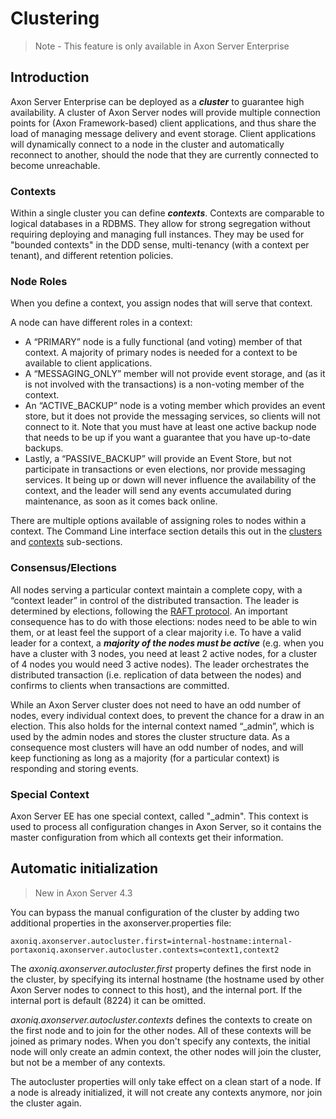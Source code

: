 # Clustering

> Note - This feature is only available in Axon Server Enterprise

## Introduction

Axon Server Enterprise can be deployed as a _**cluster**_ to guarantee high availability. A cluster of Axon Server nodes will provide multiple connection points for \(Axon Framework-based\) client applications, and thus share the load of managing message delivery and event storage. Client applications will dynamically connect to a node in the cluster and automatically reconnect to another, should the node that they are currently connected to become unreachable.‌

### Contexts

Within a single cluster you can define _**contexts**_. Contexts are comparable to logical databases in a RDBMS. They allow for strong segregation without requiring deploying and managing full instances. They may be used for "bounded contexts" in the DDD sense, multi-tenancy \(with a context per tenant\), and different retention policies.  

### Node Roles

When you define a context, you assign nodes that will serve that context. 

A node can have different roles in a context:

* A “PRIMARY” node is a fully functional \(and voting\) member of that context. A majority of primary nodes is needed for a context to be available to client applications.
* A “MESSAGING\_ONLY” member will not provide event storage, and \(as it is not involved with the transactions\) is a non-voting member of the context.
* An “ACTIVE\_BACKUP” node is a voting member which provides an event store, but it does not provide the messaging services, so clients will not connect to it. Note that you must have at least one active backup node that needs to be up if you want a guarantee that you have up-to-date backups.
* Lastly, a “PASSIVE\_BACKUP” will provide an Event Store, but not participate in transactions or even elections, nor provide messaging services. It being up or down will never influence the availability of the context, and the leader will send any events accumulated during maintenance, as soon as it comes back online.

There are multiple options available of assigning roles to nodes within a context. The Command Line interface section details this out in the [clusters](admin-configuration/command-line-interface.md#cluster-enterprise-edition-only) and [contexts](admin-configuration/command-line-interface.md#context-enterprise-edition-only) sub-sections.

### Consensus/Elections

All nodes serving a particular context maintain a complete copy, with a “context leader” in control of the distributed transaction. The leader is determined by elections, following the [RAFT protocol](https://raft.github.io/). An important consequence has to do with those elections: nodes need to be able to win them, or at least feel the support of a clear majority i.e. To have a valid leader for a context, a _**majority of the nodes must be active**_ \(e.g. when you have a cluster with 3 nodes, you need at least 2 active nodes, for a cluster of 4 nodes you would need 3 active nodes\).‌ The leader orchestrates the distributed transaction \(i.e. replication of data between the nodes\) and confirms to clients when transactions are committed. 

While an Axon Server cluster does not need to have an odd number of nodes, every individual context does, to prevent the chance for a draw in an election. This also holds for the internal context named “\_admin”, which is used by the admin nodes and stores the cluster structure data. As a consequence most clusters will have an odd number of nodes, and will keep functioning as long as a majority \(for a particular context\) is responding and storing events.

### Special Context

Axon Server EE has one special context, called "\_admin". This context is used to process all configuration changes in Axon Server, so it contains the master configuration from which all contexts get their information.‌

## Automatic initialization <a id="automatic-initialization"></a>

> New in Axon Server 4.3

You can bypass the manual configuration of the cluster by adding two additional properties in the axonserver.properties file:

```text
axoniq.axonserver.autocluster.first=internal-hostname:internal-portaxoniq.axonserver.autocluster.contexts=context1,context2
```

The _axoniq.axonserver.autocluster.first_ property defines the first node in the cluster, by specifying its internal hostname \(the hostname used by other Axon Server nodes to connect to this host\), and the internal port. If the internal port is default \(8224\) it can be omitted.‌

_axoniq.axonserver.autocluster.contexts_ defines the contexts to create on the first node and to join for the other nodes. All of these contexts will be joined as primary nodes. When you don't specify any contexts, the initial node will only create an admin context, the other nodes will join the cluster, but not be a member of any contexts.‌

The autocluster properties will only take effect on a clean start of a node. If a node is already initialized, it will not create any contexts anymore, nor join the cluster again.‌
